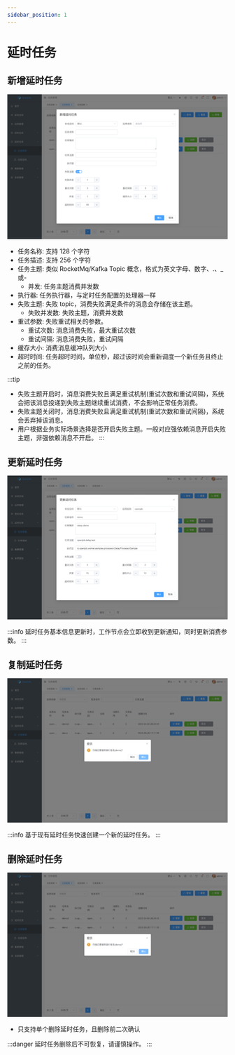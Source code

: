```yaml
---
sidebar_position: 1
---
```


# 延时任务

## 新增延时任务

![Add](assets/delay/add.png)

- 任务名称: 支持 128 个字符
- 任务描述: 支持 256 个字符
- 任务主题: 类似 RocketMq/Kafka Topic 概念，格式为英文字母、数字、.、_或-
  - 并发: 任务主题消费并发数
- 执行器: 任务执行器，与定时任务配置的处理器一样
- 失败主题: 失败 topic，消费失败满足条件的消息会存储在该主题。
  - 失败并发数: 失败主题，消费并发数
- 重试参数: 失败重试相关的参数。
  - 重试次数: 消息消费失败，最大重试次数
  - 重试间隔: 消息消费失败，重试间隔
- 缓存大小: 消费消息缓冲队列大小
- 超时时间: 任务超时时间，单位秒，超过该时间会重新调度一个新任务且终止之前的任务。

:::tip
- 失败主题开启时，消息消费失败且满足重试机制(重试次数和重试间隔)，系统会把该消息投递到失败主题继续重试消费，不会影响正常任务消费。
- 失败主题关闭时，消息消费失败且满足重试机制(重试次数和重试间隔)，系统会丢弃掉该消息。
- 用户根据业务实际场景选择是否开启失败主题。一般对应强依赖消息开启失败主题，非强依赖消息不开启。
:::

## 更新延时任务

![Update](assets/delay/update.png)

:::info
延时任务基本信息更新时，工作节点会立即收到更新通知，同时更新消费参数。
:::

## 复制延时任务

![Delete](assets/delay/delete.png)

:::info
基于现有延时任务快速创建一个新的延时任务。
:::

## 删除延时任务

![Delete](assets/delay/delete.png)

- 只支持单个删除延时任务，且删除前二次确认

:::danger
延时任务删除后不可恢复，请谨慎操作。
:::